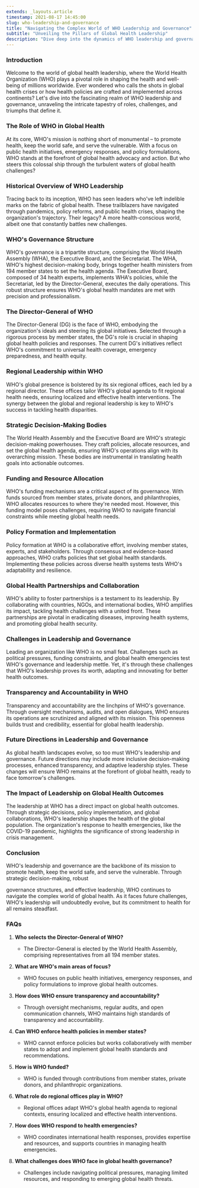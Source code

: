 ```yaml
---
extends: _layouts.article
timestamp: 2021-08-17 14:45:00
slug: who-leadership-and-governance
title: "Navigating the Complex World of WHO Leadership and Governance"
subtitle: "Unveiling the Pillars of Global Health Leadership"
description: "Dive deep into the dynamics of WHO leadership and governance, exploring the roles, challenges, and triumphs that shape global health. Discover how strategic decision-making and effective leadership at WHO impact health outcomes worldwide."
---
```


### Introduction

Welcome to the world of global health leadership, where the World Health Organization (WHO) plays a pivotal role in shaping the health and well-being of millions worldwide. Ever wondered who calls the shots in global health crises or how health policies are crafted and implemented across continents? Let's dive into the fascinating realm of WHO leadership and governance, unraveling the intricate tapestry of roles, challenges, and triumphs that define it.

### The Role of WHO in Global Health

At its core, WHO's mission is nothing short of monumental – to promote health, keep the world safe, and serve the vulnerable. With a focus on public health initiatives, emergency responses, and policy formulations, WHO stands at the forefront of global health advocacy and action. But who steers this colossal ship through the turbulent waters of global health challenges?

### Historical Overview of WHO Leadership

Tracing back to its inception, WHO has seen leaders who've left indelible marks on the fabric of global health. These trailblazers have navigated through pandemics, policy reforms, and public health crises, shaping the organization's trajectory. Their legacy? A more health-conscious world, albeit one that constantly battles new challenges.

### WHO's Governance Structure

WHO's governance is a tripartite structure, comprising the World Health Assembly (WHA), the Executive Board, and the Secretariat. The WHA, WHO's highest decision-making body, brings together health ministers from 194 member states to set the health agenda. The Executive Board, composed of 34 health experts, implements WHA's policies, while the Secretariat, led by the Director-General, executes the daily operations. This robust structure ensures WHO's global health mandates are met with precision and professionalism.

### The Director-General of WHO

The Director-General (DG) is the face of WHO, embodying the organization's ideals and steering its global initiatives. Selected through a rigorous process by member states, the DG's role is crucial in shaping global health policies and responses. The current DG's initiatives reflect WHO's commitment to universal health coverage, emergency preparedness, and health equity.

### Regional Leadership within WHO

WHO's global presence is bolstered by its six regional offices, each led by a regional director. These offices tailor WHO's global agenda to fit regional health needs, ensuring localized and effective health interventions. The synergy between the global and regional leadership is key to WHO's success in tackling health disparities.

### Strategic Decision-Making Bodies

The World Health Assembly and the Executive Board are WHO's strategic decision-making powerhouses. They craft policies, allocate resources, and set the global health agenda, ensuring WHO's operations align with its overarching mission. These bodies are instrumental in translating health goals into actionable outcomes.

### Funding and Resource Allocation

WHO's funding mechanisms are a critical aspect of its governance. With funds sourced from member states, private donors, and philanthropies, WHO allocates resources to where they're needed most. However, this funding model poses challenges, requiring WHO to navigate financial constraints while meeting global health needs.

### Policy Formation and Implementation

Policy formation at WHO is a collaborative effort, involving member states, experts, and stakeholders. Through consensus and evidence-based approaches, WHO crafts policies that set global health standards. Implementing these policies across diverse health systems tests WHO's adaptability and resilience.

### Global Health Partnerships and Collaboration

WHO's ability to foster partnerships is a testament to its leadership. By collaborating with countries, NGOs, and international bodies, WHO amplifies its impact, tackling health challenges with a united front. These partnerships are pivotal in eradicating diseases, improving health systems, and promoting global health security.

### Challenges in Leadership and Governance

Leading an organization like WHO is no small feat. Challenges such as political pressures, funding constraints, and global health emergencies test WHO's governance and leadership mettle. Yet, it's through these challenges that WHO's leadership proves its worth, adapting and innovating for better health outcomes.

### Transparency and Accountability in WHO

Transparency and accountability are the linchpins of WHO's governance. Through oversight mechanisms, audits, and open dialogues, WHO ensures its operations are scrutinized and aligned with its mission. This openness builds trust and credibility, essential for global health leadership.

### Future Directions in Leadership and Governance

As global health landscapes evolve, so too must WHO's leadership and governance. Future directions may include more inclusive decision-making processes, enhanced transparency, and adaptive leadership styles. These changes will ensure WHO remains at the forefront of global health, ready to face tomorrow's challenges.

### The Impact of Leadership on Global Health Outcomes

The leadership at WHO has a direct impact on global health outcomes. Through strategic decisions, policy implementation, and global collaborations, WHO's leadership shapes the health of the global population. The organization's response to health emergencies, like the COVID-19 pandemic, highlights the significance of strong leadership in crisis management.

### Conclusion

WHO's leadership and governance are the backbone of its mission to promote health, keep the world safe, and serve the vulnerable. Through strategic decision-making, robust

 governance structures, and effective leadership, WHO continues to navigate the complex world of global health. As it faces future challenges, WHO's leadership will undoubtedly evolve, but its commitment to health for all remains steadfast.

### FAQs

1. **Who selects the Director-General of WHO?**
   - The Director-General is elected by the World Health Assembly, comprising representatives from all 194 member states.

2. **What are WHO's main areas of focus?**
   - WHO focuses on public health initiatives, emergency responses, and policy formulations to improve global health outcomes.

3. **How does WHO ensure transparency and accountability?**
   - Through oversight mechanisms, regular audits, and open communication channels, WHO maintains high standards of transparency and accountability.

4. **Can WHO enforce health policies in member states?**
   - WHO cannot enforce policies but works collaboratively with member states to adopt and implement global health standards and recommendations.

5. **How is WHO funded?**
   - WHO is funded through contributions from member states, private donors, and philanthropic organizations.

6. **What role do regional offices play in WHO?**
   - Regional offices adapt WHO's global health agenda to regional contexts, ensuring localized and effective health interventions.

7. **How does WHO respond to health emergencies?**
   - WHO coordinates international health responses, provides expertise and resources, and supports countries in managing health emergencies.

8. **What challenges does WHO face in global health governance?**
   - Challenges include navigating political pressures, managing limited resources, and responding to emerging global health threats.

